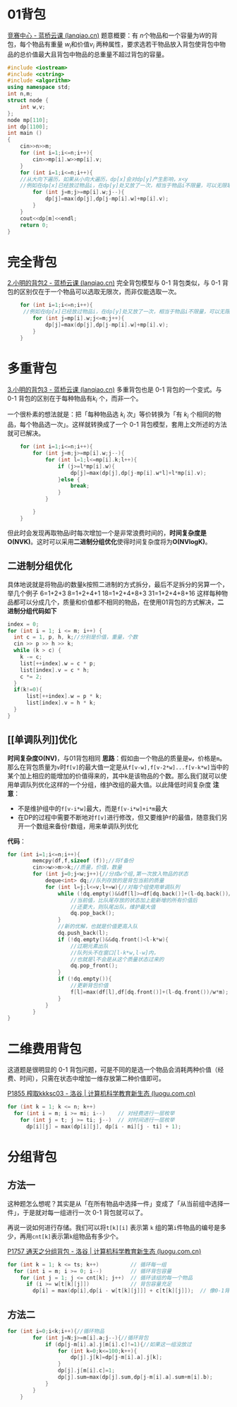 # 01背包
[竞赛中心 - 蓝桥云课 (lanqiao.cn)](https://www.lanqiao.cn/problems/1174/learning/?page=1&first_category_id=1&name=%E5%B0%8F%E6%98%8E%E7%9A%84%E8%83%8C%E5%8C%85)
题意概要：有 $n$个物品和一个容量为$W$的背包，每个物品有重量 $w_i$和价值$v_i$ 两种属性，要求选若干物品放入背包使背包中物品的总价值最大且背包中物品的总重量不超过背包的容量。
```cpp
#include <iostream>
#include <cstring>
#include <algorithm>
using namespace std;
int n,m;
struct node {
    int w,v;
};
node mp[110];
int dp[1100];
int main ()
{
    cin>>n>>m;
    for (int i=1;i<=n;i++){
        cin>>mp[i].w>>mp[i].v;
    }
    for (int i=1;i<=n;i++){
    //从大向下遍历，如果从小向大遍历，dp[x]会对dp[y]产生影响，x<y
    //例如在dp[x]已经放过物品i，在dp[y]处又放了一次，相当于物品i不限量，可以无限取
        for (int j=m;j>=mp[i].w;j--){
            dp[j]=max(dp[j],dp[j-mp[i].w]+mp[i].v);
        }
    }
    cout<<dp[m]<<endl;
    return 0;
}
```
# 完全背包
[2.小明的背包2 - 蓝桥云课 (lanqiao.cn)](https://www.lanqiao.cn/problems/1175/learning/?page=1&first_category_id=1&name=%E5%B0%8F%E6%98%8E%E7%9A%84%E8%83%8C%E5%8C%85)
完全背包模型与 0-1 背包类似，与 0-1 背包的区别仅在于一个物品可以选取无限次，而非仅能选取一次。
```cpp
    for (int i=1;i<=n;i++){
     //例如在dp[x]已经放过物品i，在dp[y]处又放了一次，相当于物品i不限量，可以无限取
        for (int j=mp[i].w;j<=m;j++){
            dp[j]=max(dp[j],dp[j-mp[i].w]+mp[i].v);
        }
    }
```
# 多重背包
[3.小明的背包3 - 蓝桥云课 (lanqiao.cn)](https://www.lanqiao.cn/problems/1176/learning/?page=1&first_category_id=1&name=%E5%B0%8F%E6%98%8E%E7%9A%84%E8%83%8C%E5%8C%85)
多重背包也是 0-1 背包的一个变式。与 0-1 背包的区别在于每种物品有$k_i$ 个，而非一个。

一个很朴素的想法就是：把「每种物品选 $k_i$ 次」等价转换为「有 $k_i$ 个相同的物品，每个物品选一次」。这样就转换成了一个 0-1 背包模型，套用上文所述的方法就可已解决。
```cpp
    for (int i=1;i<=n;i++){
        for (int j=m;j>=mp[i].w;j--){
            for (int l=1;l<=mp[i].k;l++){
                if (j>=l*mp[i].w){
                    dp[j]=max(dp[j],dp[j-mp[i].w*l]+l*mp[i].v);
                }else {
                    break;
                }
            }

        }
    }
```
但此时会发现再取物品i时每次增加一个是非常浪费时间的，**时间复杂度是O(NVK)**。这时可以采用**二进制分组优化**使得时间复杂度将为**O(NVlogK)**。
## 二进制分组优化
具体地说就是将物品i的数量k按照二进制的方式拆分，最后不足拆分的另算一个，举几个例子
	6=1+2+3
	8=1+2+4+1
	18=1+2+4+8+3
	31=1+2+4+8+16
这样每种物品都可以分成几个，质量和价值都不相同的物品，在使用01背包的方式解决，**二进制分组代码如下**
```cpp
index = 0;
for (int i = 1; i <= m; i++) {
  int c = 1, p, h, k;//分别是价值，重量，个数
  cin >> p >> h >> k;
  while (k > c) {
    k -= c;
    list[++index].w = c * p;
    list[index].v = c * h;
    c *= 2;
  }
  if(k!=0){
	  list[++index].w = p * k;
	  list[index].v = h * k;
  }
}
```

## [[单调队列]]优化

**时间复杂度O(NV)**，与01背包相同
**思路**：假如由一个物品的质量是`w`，价格是`m`。那么在背包质量为`v`时`f[v]`的最大值一定是从`f[v-w],f[v-2*w]...f[v-k*w]`当中的某个加上相应的能增加的价值得来的，其中k是该物品的个数。那么我们就可以使用单调队列优化这样的一个分组，维护改组的最大值。以此降低时间复杂度
**注意**：
- 不是维护组中的`f[v-i*w]`最大，而是`f[v-i*w]+i*m`最大
- 在DP的过程中需要不断地对`f[v]`进行修改，但又要维护`f`的最值，随意我们另开一个数组来备份`f`数组，用来单调队列优化

**代码**：
```cpp
for (int i=1;i<=n;i++){
		memcpy(df,f,sizeof (f));//将f备份
		cin>>w>>m>>k;//质量，价值，数量
		for (int j=0;j<w;j++){//分成w个组,第一次放入物品的状态
			deque<int> dq;//队列存放的是背包当前的质量
			for (int l=j;l<=v;l+=w){//对每个组使用单调队列
				while (!dq.empty()&&df[l]>=df[dq.back()]+(l-dq.back())/w*m){
					//当前值，比队尾存放的状态加上能新增的所有价值后
					//还要大，则队尾出队，维护最大值
					dq.pop_back();
				}
				//新的优解，也就是价值更高入队
				dq.push_back(l);
				if (!dq.empty()&&dq.front()<l-k*w){
					//过期元素出队
					//队列头不在窗口[l-k*w,l-w]内，
					//也就是l不会是从这个质量状态过来的
					dq.pop_front();
				}
				if (!dq.empty()){
					//更新背包价值
					f[l]=max(df[l],df[dq.front()]+(l-dq.front())/w*m);
				}
			}
		}
}
```



# 二维费用背包
这道题是很明显的 0-1 背包问题，可是不同的是选一个物品会消耗两种价值（经费、时间），只需在状态中增加一维存放第二种价值即可。

[P1855 榨取kkksc03 - 洛谷 | 计算机科学教育新生态 (luogu.com.cn)](https://www.luogu.com.cn/problem/P1855)
```cpp
for (int k = 1; k <= n; k++)
  for (int i = m; i >= mi; i--)    // 对经费进行一层枚举
    for (int j = t; j >= ti; j--)  // 对时间进行一层枚举
      dp[i][j] = max(dp[i][j], dp[i - mi][j - ti] + 1);
```


# 分组背包

## 方法一
这种题怎么想呢？其实是从「在所有物品中选择一件」变成了「从当前组中选择一件」，于是就对每一组进行一次 0-1 背包就可以了。

再说一说如何进行存储。我们可以将`t[k][i]` 表示第 `k` 组的第`i`件物品的编号是多少，再用`cnt[k]`表示第`k`组物品有多少个。

[P1757 通天之分组背包 - 洛谷 | 计算机科学教育新生态 (luogu.com.cn)](https://www.luogu.com.cn/problem/P1757)
```cpp
for (int k = 1; k <= ts; k++)          // 循环每一组
  for (int i = m; i >= 0; i--)         // 循环背包容量
    for (int j = 1; j <= cnt[k]; j++)  // 循环该组的每一个物品
      if (i >= w[t[k][j]])             // 背包容量充足
        dp[i] = max(dp[i],dp[i - w[t[k][j]]] + c[t[k][j]]);  // 像0-1背包一样状态转移
```

## 方法二
```cpp
for (int i=0;i<k;i++){//循环物品
        for (int j=N;j>=m[i].a;j--){//循环背包
            if (dp[j-m[i].a].j[m[i].c]!=1){//如果这一组没放过
                for (int k=0;k<=100;k++){
                    dp[j].j[k]=dp[j-m[i].a].j[k];
                }
                dp[j].j[m[i].c]=1;
                dp[j].sum=max(dp[j].sum,dp[j-m[i].a].sum+m[i].b);
            }
        }
    }
```